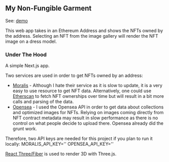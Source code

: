 ## My Non-Fungible Garment

See: [demo](https://mynonfungiblegarment.vercel.app/)

This web app takes in an Ethereum Address and shows the NFTs owned by the address.
Selecting an NFT from the image gallery will render the NFT image on a dress model.

### Under The Hood

A simple Next.js app.

Two services are used in order to get NFTs owned by an address:

- [Moralis](https://moralis.io/) - Although I hate their service as it is slow to update, it is a very easy to use resource to get NFT data. Alternatively, one could use [Etherscan](https://etherscan.io/) to fetch NFT ownerships over time but will result in a bit more calls and parsing of the data.
- [Opensea](https://opensea.io/) - I used the Opensea API in order to get data about collections and optimized images for NFTs. Relying on images coming directly from NFT contract metadata may result in slow performance as there is no control on what people decide to upload there. Opensea already did the grunt work.

Therefore, two API keys are needed for this project if you plan to run it locally:
MORALIS_API_KEY=''
OPENSEA_API_KEY=''

[React Three/Fiber](https://docs.pmnd.rs/react-three-fiber/getting-started/introduction) is used to render 3D with Three.js.
